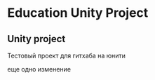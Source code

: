 # Education Unity Project
## Unity project 
Тестовый проект для гитхаба на юнити

еще одно изменение